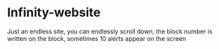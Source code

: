 # Infinity-website
Just an endless site, you can endlessly scroll down, the block number is written on the block, sometimes 10 alerts appear on the screen
